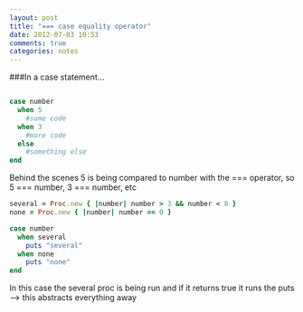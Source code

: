 ```yaml
---
layout: post
title: "=== case equality operator"
date: 2012-07-03 10:53
comments: true
categories: notes
---
```


###In a case statement...
``` ruby

case number
  when 5
    #some code
  when 3
    #more code
  else
    #something else
end
```

Behind the scenes 5 is being compared to number with the === operator, so 5 === number, 3 === number, etc
``` ruby
several = Proc.new { |number| number > 3 && number < 8 }
none = Proc.new { |number| number == 0 }

case number
  when several
    puts "several"
  when none
    puts "none"
end
```
In this case the several proc is being run and if it returns true it runs the puts --> this abstracts everything away
